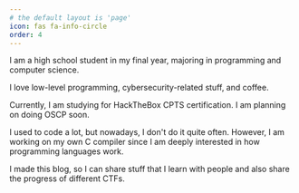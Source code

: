 ```yaml
---
# the default layout is 'page'
icon: fas fa-info-circle
order: 4
---
```


I am a high school student in my final year, majoring in programming and computer science.

I love low-level programming, cybersecurity-related stuff, and coffee. 

Currently, I am studying for HackTheBox CPTS certification. I am planning on doing OSCP soon.

I used to code a lot, but nowadays, I don't do it quite often. However, I am working on my own C compiler since I am deeply interested in how programming languages work.

I made this blog, so I can share stuff that I learn with people and also share the progress of different CTFs.